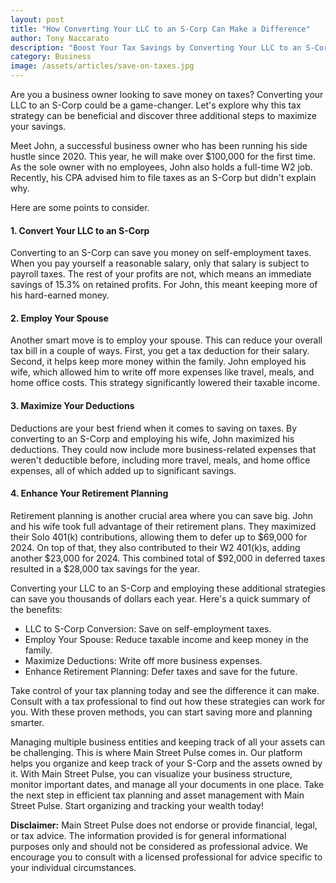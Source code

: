```yaml
---
layout: post
title: "How Converting Your LLC to an S-Corp Can Make a Difference"
author: Tony Naccarato
description: "Boost Your Tax Savings by Converting Your LLC to an S-Corp"
category: Business
image: /assets/articles/save-on-taxes.jpg
---
```

<p>Are you a business owner looking to save money on taxes? Converting your LLC to an S-Corp could be a game-changer. Let's explore why this tax strategy can be beneficial and discover three additional steps to maximize your savings.</p>

<p>Meet John, a successful business owner who has been running his side hustle since 2020. This year, he will make over $100,000 for the first time. As the sole owner with no employees, John also holds a full-time W2 job. Recently, his CPA advised him to file taxes as an S-Corp but didn't explain why.</p>
<p>Here are some points to consider.</p>

<h4>1. Convert Your LLC to an S-Corp</h4>
<p>Converting to an S-Corp can save you money on self-employment taxes. When you pay yourself a reasonable salary, only that salary is subject to payroll taxes. The rest of your profits are not, which means an immediate savings of 15.3% on retained profits. For John, this meant keeping more of his hard-earned money.</p>

<h4>2. Employ Your Spouse</h4>
<p>Another smart move is to employ your spouse. This can reduce your overall tax bill in a couple of ways. First, you get a tax deduction for their salary. Second, it helps keep more money within the family. John employed his wife, which allowed him to write off more expenses like travel, meals, and home office costs. This strategy significantly lowered their taxable income.</p>

<h4>3. Maximize Your Deductions</h4>
<p>Deductions are your best friend when it comes to saving on taxes. By converting to an S-Corp and employing his wife, John maximized his deductions. They could now include more business-related expenses that weren't deductible before, including more travel, meals, and home office expenses, all of which added up to significant savings.</p>

<h4>4. Enhance Your Retirement Planning</h4>
<p>Retirement planning is another crucial area where you can save big. John and his wife took full advantage of their retirement plans. They maximized their Solo 401(k) contributions, allowing them to defer up to $69,000 for 2024. On top of that, they also contributed to their W2 401(k)s, adding another $23,000 for 2024. This combined total of $92,000 in deferred taxes resulted in a $28,000 tax savings for the year.</p>

<p>Converting your LLC to an S-Corp and employing these additional strategies can save you thousands of dollars each year. Here's a quick summary of the benefits:</p>
<ul>
    <li>LLC to S-Corp Conversion: Save on self-employment taxes.</li>
    <li>Employ Your Spouse: Reduce taxable income and keep money in the family.</li>
    <li>Maximize Deductions: Write off more business expenses.</li>
    <li>Enhance Retirement Planning: Defer taxes and save for the future.</li>
</ul>

<p>Take control of your tax planning today and see the difference it can make. Consult with a tax professional to find out how these strategies can work for you. With these proven methods, you can start saving more and planning smarter.</p>

<p>Managing multiple business entities and keeping track of all your assets can be challenging. This is where Main Street Pulse comes in. Our platform helps you organize and keep track of your S-Corp and the assets owned by it. With Main Street Pulse, you can visualize your business structure, monitor important dates, and manage all your documents in one place. Take the next step in efficient tax planning and asset management with Main Street Pulse. Start organizing and tracking your wealth today!</p>

<p class="small secondary-text"><strong>Disclaimer:</strong> Main Street Pulse does not endorse or provide financial, legal, or tax advice. The information provided is for general informational purposes only and should not be considered as professional advice. We encourage you to consult with a licensed professional for advice specific to your individual circumstances.</p>